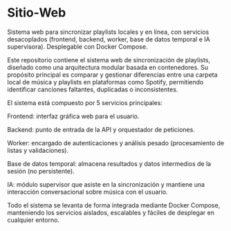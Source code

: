 # Sitio-Web
Sistema web para sincronizar playlists locales y en línea, con servicios desacoplados (frontend, backend, worker, base de datos temporal e IA supervisora). Desplegable con Docker Compose.



Este repositorio contiene el sistema web de sincronización de playlists, diseñado como una arquitectura modular basada en contenedores.
Su propósito principal es comparar y gestionar diferencias entre una carpeta local de música y playlists en plataformas como Spotify, permitiendo identificar canciones faltantes, duplicadas o inconsistentes.

El sistema está compuesto por 5 servicios principales:

Frontend: interfaz gráfica web para el usuario.

Backend: punto de entrada de la API y orquestador de peticiones.

Worker: encargado de autenticaciones y análisis pesado (procesamiento de listas y validaciones).

Base de datos temporal: almacena resultados y datos intermedios de la sesión (no persistente).

IA: módulo supervisor que asiste en la sincronización y mantiene una interacción conversacional sobre música con el usuario.

Todo el sistema se levanta de forma integrada mediante Docker Compose, manteniendo los servicios aislados, escalables y fáciles de desplegar en cualquier entorno.
